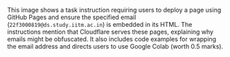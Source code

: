 This image shows a task instruction requiring users to deploy a page using GitHub Pages and ensure the specified email (`22f3000819@ds.study.iitm.ac.in`) is embedded in its HTML. The instructions mention that Cloudflare serves these pages, explaining why emails might be obfuscated. It also includes code examples for wrapping the email address and directs users to use Google Colab (worth 0.5 marks).